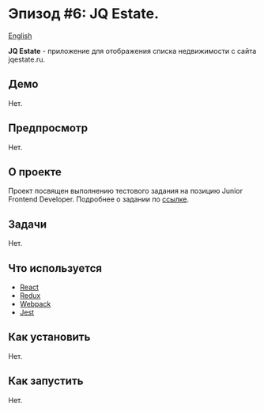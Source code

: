 # Эпизод #6: JQ Estate.

[English](README.md)

**JQ Estate** - приложение для отображения списка недвижимости с сайта jqestate.ru.

## Демо
Нет.

## Предпросмотр
Нет.

## О проекте
Проект посвящен выполнению тестового задания на позицию Junior Frontend Developer. Подробнее о задании по [ссылке](https://gist.github.com/evgenyrodionov/bbe9b80bebd8e4b7eb868b21c354718e).

## Задачи
Нет.

## Что используется
* [React](https://reactjs.org)
* [Redux](https://react-redux.js.org)
* [Webpack](https://webpack.js.org)
* [Jest](https://jestjs.io)

## Как установить
Нет.

## Как запустить
Нет.